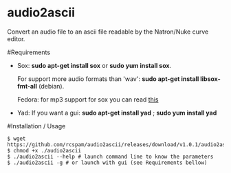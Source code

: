 # audio2ascii

 Convert an audio file to an ascii file readable by the Natron/Nuke curve editor.
    
#Requirements

 * Sox: **sudo apt-get install sox** or  **sudo yum install sox**.
 
    For support more audio formats than 'wav': **sudo apt-get install libsox-fmt-all** (debian).
		 
    Fedora: for mp3 support for sox you can read [this](https://unix.stackexchange.com/questions/98524/sox-returns-an-error-when-i-try-to-handle-mp3-files)
 
 * Yad: If you want a gui: **sudo apt-get install yad** ; **sudo yum install yad**

#Installation / Usage

```
$ wget https://github.com/rcspam/audio2ascii/releases/download/v1.0.1/audio2ascii
$ chmod +x ./audio2ascii
$ ./audio2ascii --help # launch command line to know the parameters
$ ./audio2ascii -g # or launch with gui (see Requirements bellow)
```

